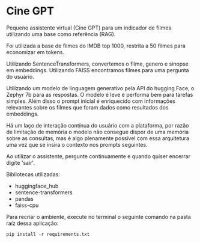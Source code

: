 # Cine GPT
Pequeno assistente virtual (Cine GPT) para um indicador de filmes utilizando uma base como referência (RAG).

Foi utilizada a base de filmes do IMDB top 1000, restrita a 50 filmes para economizar em tokens.

Utilizando SentenceTransformers, convertemos o filme, genero e sinopse em embeddings. Utilizando FAISS encontramos filmes para uma pergunta do usuário.

Utilizando um modelo de linguagem generativo pela API do hugging Face, o Zephyr 7b para as respostas. O modelo é leve e performa bem para tarefas simples. Além disso o prompt inicial é enriquecido com informações relevantes sobre os filmes que foram dados como resultados dos embeddings.

Há um laço de interação contínua do usuário com a plataforma, por razão de limitação de memória o modelo não consegue dispor de uma memória sobre as consultas, mas é algo plenamente possível com essa arquitetura uma vez que se insira o contexto nos prompts seguintes.

Ao utilizar o assistente, pergunte continuamente e quando quiser encerrar digite 'sair'.

Bibliotecas utilizadas:

- huggingface_hub
- sentence-transformers
- pandas
- faiss-cpu

Para recriar o ambiente, execute no terminal o seguinte comando na pasta raíz dessa aplicação:
```
pip install -r requirements.txt
```
